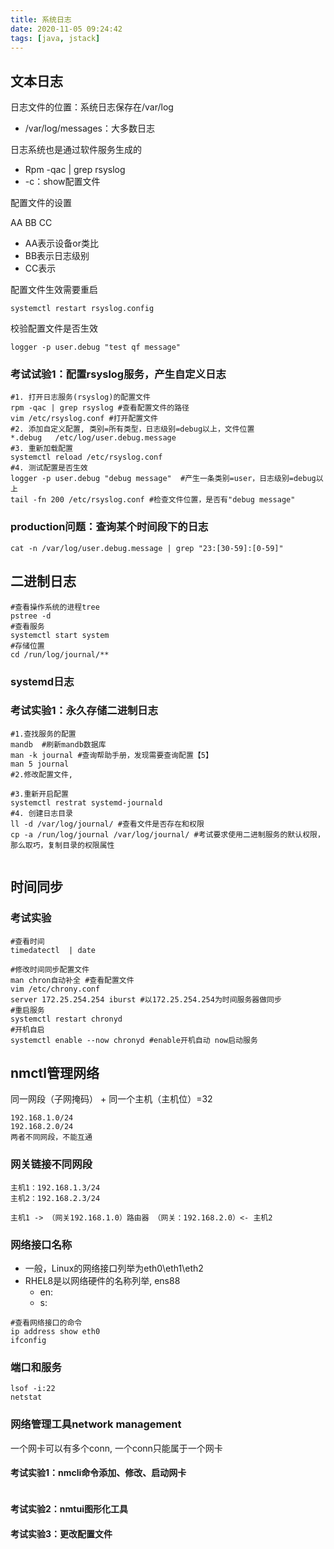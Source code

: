 ```yaml
---
title: 系统日志
date: 2020-11-05 09:24:42
tags: [java, jstack]
---
```




## 文本日志

日志文件的位置：系统日志保存在/var/log

- /var/log/messages：大多数日志



日志系统也是通过软件服务生成的

- Rpm -qac | grep rsyslog
- -c：show配置文件

配置文件的设置

AA BB  CC

- AA表示设备or类比
- BB表示日志级别
- CC表示



配置文件生效需要重启

```
systemctl restart rsyslog.config
```

校验配置文件是否生效

```
logger -p user.debug "test qf message"
```





### 考试试验1：配置rsyslog服务，产生自定义日志

```shell
#1. 打开日志服务(rsyslog)的配置文件
rpm -qac | grep rsyslog #查看配置文件的路径
vim /etc/rsyslog.conf #打开配置文件
#2. 添加自定义配置, 类别=所有类型，日志级别=debug以上，文件位置
*.debug   /etc/log/user.debug.message
#3. 重新加载配置
systemctl reload /etc/rsyslog.conf
#4. 测试配置是否生效
logger -p user.debug "debug message"  #产生一条类别=user，日志级别=debug以上
tail -fn 200 /etc/rsyslog.conf #检查文件位置，是否有"debug message"
```



### production问题：查询某个时间段下的日志

```shell
cat -n /var/log/user.debug.message | grep "23:[30-59]:[0-59]"
```





## 二进制日志



```shell
#查看操作系统的进程tree			
pstree -d 
#查看服务
systemctl start system
#存储位置
cd /run/log/journal/**

```

###  systemd日志



### 考试实验1：永久存储二进制日志

```shell
#1.查找服务的配置
mandb  #刷新mandb数据库
man -k journal #查询帮助手册，发现需要查询配置【5】
man 5 journal
#2.修改配置文件,

#3.重新开启配置
systemctl restrat systemd-journald
#4. 创建日志目录
ll -d /var/log/journal/ #查看文件是否存在和权限
cp -a /run/log/journal /var/log/journal/ #考试要求使用二进制服务的默认权限，那么取巧，复制目录的权限属性


```



## 时间同步

### 考试实验

```shell
#查看时间
timedatectl  | date

#修改时间同步配置文件
man chron自动补全 #查看配置文件
vim /etc/chrony.conf
server 172.25.254.254 iburst #以172.25.254.254为时间服务器做同步
#重启服务
systemctl restart chronyd
#开机自启
systemctl enable --now chronyd #enable开机自动 now启动服务
```





## nmctl管理网络

同一网段（子网掩码） + 同一个主机（主机位）=32

```
192.168.1.0/24
192.168.2.0/24
两者不同网段，不能互通

```



### 网关链接不同网段

```
主机1：192.168.1.3/24
主机2：192.168.2.3/24

主机1 -> （网关192.168.1.0）路由器 （网关：192.168.2.0）<- 主机2
```

### 网络接口名称

- 一般，Linux的网络接口列举为eth0\eth1\eth2
- RHEL8是以网络硬件的名称列举,  ens88
  - en:
  - s:

```shell
#查看网络接口的命令
ip address show eth0
ifconfig
```

### 端口和服务

```
lsof -i:22
netstat
```

### 网络管理工具network management

一个网卡可以有多个conn, 一个conn只能属于一个网卡

#### 考试实验1：nmcli命令添加、修改、启动网卡

```

```

#### 考试实验2：nmtui图形化工具

#### 考试实验3：更改配置文件
